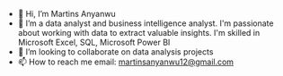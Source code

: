 - 👋 Hi, I’m Martins Anyanwu 
- 👀 I’m a data analyst and business intelligence analyst. I'm passionate about working with data to extract valuable insights. I'm skilled in Microsoft Excel, SQL, Microsoft Power BI 
- 💞️ I’m looking to collaborate on data analysis projects
- 📫 How to reach me email: martinsanyanwu12@gmail.com

<!---
martinsanyanwu/martinsanyanwu is a ✨ special ✨ repository because its `README.md` (this file) appears on your GitHub profile.
You can click the Preview link to take a look at your changes.
--->
